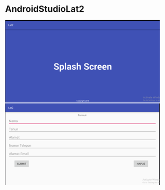 # AndroidStudioLat2
![alt text](https://github.com/DannyBramantyo9/AndroidStudioLat2/blob/master/2.png) <br>
![alt text](https://github.com/DannyBramantyo9/AndroidStudioLat2/blob/master/3.png) <br>
